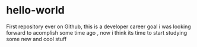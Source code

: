 # hello-world
First repository ever on Github, this is a developer career goal i was looking forward to acomplish some time ago , now i think its time to start studying some new and cool stuff
